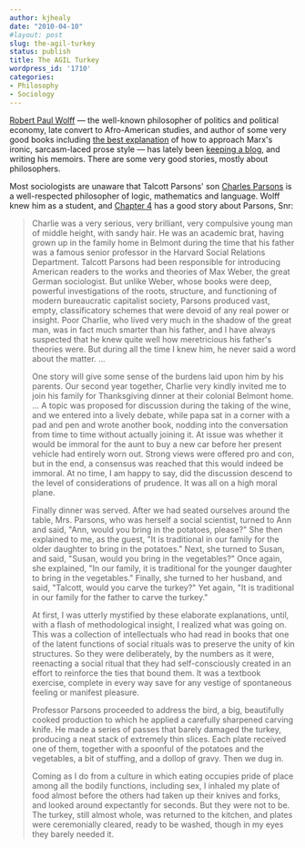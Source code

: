 ```yaml
---
author: kjhealy
date: "2010-04-10"
#layout: post
slug: the-agil-turkey
status: publish
title: The AGIL Turkey
wordpress_id: '1710'
categories:
- Philosophy
- Sociology
---
```


[Robert Paul Wolff](http://en.wikipedia.org/wiki/Robert_Paul_Wolff) — the well-known philosopher of politics and political economy, late convert to Afro-American studies, and author of some very good books including [the best explanation](http://books.google.com/books?id=fdwjPONIURoC&printsec=frontcover&dq=moneybags+must+be+so+lucky&source=bl&ots=IRZAWevfel&sig=aWqV5RBuIyG0091kBYoW_S_Afwg&hl=en&ei=StnAS_HoB4P-8AbV3PH5CA&sa=X&oi=book_result&ct=result&resnum=3&ved=0CBYQ6AEwAg#v=onepage&q&f=false) of how to approach Marx's ironic, sarcasm-laced prose style — has lately been [keeping a blog](http://robertpaulwolff.blogspot.com/), and writing his memoirs. There are some very good stories, mostly about philosophers.

Most sociologists are unaware that Talcott Parsons' son [Charles Parsons](http://www.fas.harvard.edu/~phildept/parsons.html) is a well-respected philosopher of logic, mathematics and language. Wolff knew him as a student, and [Chapter 4](http://robertpaulwolff.blogspot.com/2009/06/memoir-chapter-five-martial-interlude.html) has a good story about Parsons, Snr:

> Charlie was a very serious, very brilliant, very compulsive young man of middle height, with sandy hair. He was an academic brat, having grown up in the family home in Belmont during the time that his father was a famous senior professor in the Harvard Social Relations Department. Talcott Parsons had been responsible for introducing American readers to the works and theories of Max Weber, the great German sociologist. But unlike Weber, whose books were deep, powerful investigations of the roots, structure, and functioning of modern bureaucratic capitalist society, Parsons produced vast, empty, classificatory schemes that were devoid of any real power or insight. Poor Charlie, who lived very much in the shadow of the great man, was in fact much smarter than his father, and I have always suspected that he knew quite well how meretricious his father's theories were. But during all the time I knew him, he never said a word about the matter. ...
>
> One story will give some sense of the burdens laid upon him by his parents. Our second year together, Charlie very kindly invited me to join his family for Thanksgiving dinner at their colonial Belmont home. ... A topic was proposed for discussion during the taking of the wine, and we entered into a lively debate, while papa sat in a corner with a pad and pen and wrote another book, nodding into the conversation from time to time without actually joining it. At issue was whether it would be immoral for the aunt to buy a new car before her present vehicle had entirely worn out. Strong views were offered pro and con, but in the end, a consensus was reached that this would indeed be immoral. At no time, I am happy to say, did the discussion descend to the level of considerations of prudence. It was all on a high moral plane.
>
> Finally dinner was served. After we had seated ourselves around the table, Mrs. Parsons, who was herself a social scientist, turned to Ann and said, "Ann, would you bring in the potatoes, please?" She then explained to me, as the guest, "It is traditional in our family for the older daughter to bring in the potatoes." Next, she turned to Susan, and said, "Susan, would you bring in the vegetables?" Once again, she explained, "In our family, it is traditional for the younger daughter to bring in the vegetables." Finally, she turned to her husband, and said, "Talcott, would you carve the turkey?" Yet again, "It is traditional in our family for the father to carve the turkey."
>
> At first, I was utterly mystified by these elaborate explanations, until, with a flash of methodological insight, I realized what was going on. This was a collection of intellectuals who had read in books that one of the latent functions of social rituals was to preserve the unity of kin structures. So they were deliberately, by the numbers as it were, reenacting a social ritual that they had self-consciously created in an effort to reinforce the ties that bound them. It was a textbook exercise, complete in every way save for any vestige of spontaneous feeling or manifest pleasure.
>
> Professor Parsons proceeded to address the bird, a big, beautifully cooked production to which he applied a carefully sharpened carving knife. He made a series of passes that barely damaged the turkey, producing a neat stack of extremely thin slices. Each plate received one of them, together with a spoonful of the potatoes and the vegetables, a bit of stuffing, and a dollop of gravy. Then we dug in.
>
> Coming as I do from a culture in which eating occupies pride of place among all the bodily functions, including sex, I inhaled my plate of food almost before the others had taken up their knives and forks, and looked around expectantly for seconds. But they were not to be. The turkey, still almost whole, was returned to the kitchen, and plates were ceremonially cleared, ready to be washed, though in my eyes they barely needed it.
